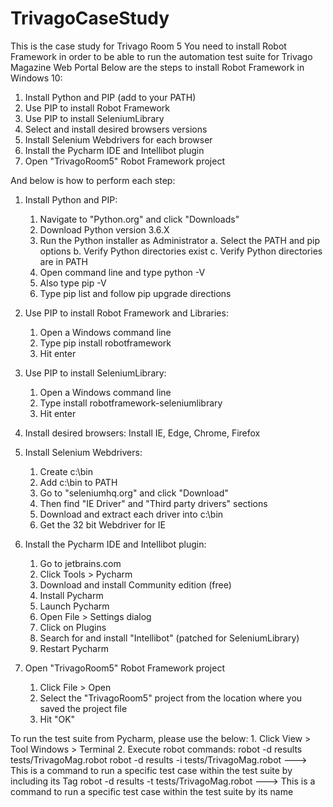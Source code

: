 # TrivagoCaseStudy
This is the case study for Trivago Room 5
You need to install Robot Framework in order to be able to run the automation test suite for Trivago Magazine Web Portal
Below are the steps to install Robot Framework in Windows 10:
 1. Install Python and PIP (add to your PATH)
 2. Use PIP to install Robot Framework
 3. Use PIP to install SeleniumLibrary
 4. Select and install desired browsers versions
 5. Install Selenium Webdrivers for each browser
 6. Install the Pycharm IDE and Intellibot plugin
 7. Open "TrivagoRoom5" Robot Framework project
 
 And below is how to perform each step:
1. Install Python and PIP:
	1. Navigate to "Python.org" and click "Downloads"
	2. Download Python version 3.6.X
	3. Run the Python installer as Administrator
          a. Select the PATH and pip options
          b. Verify Python directories exist
          c. Verify Python directories are in PATH
	4. Open command line and type python -V
	5. Also type pip -V
	6. Type pip list and follow pip upgrade directions
      
2. Use PIP to install Robot Framework and Libraries:
	1. Open a Windows command line
	2. Type pip install robotframework
	3. Hit enter
	
	
3. Use PIP to install SeleniumLibrary:
	1. Open a Windows command line
	2. Type install robotframework-seleniumlibrary
	3. Hit enter
      
4. Install desired browsers:
	Install IE, Edge, Chrome, Firefox
		
5. Install Selenium Webdrivers:
	1. Create c:\bin
	2. Add c:\bin to PATH
	3. Go to "seleniumhq.org" and click "Download"
	4. Then find "IE Driver" and "Third party drivers" sections
	5. Download and extract each driver into c:\bin
	6. Get the 32 bit Webdriver for IE
	
6. Install the Pycharm IDE and Intellibot plugin:
	1. Go to jetbrains.com
	2. Click Tools > Pycharm
	3. Download and install Community edition (free)
	4. Install Pycharm
	5. Launch Pycharm
	6. Open File > Settings dialog
	7. Click on Plugins
	8. Search for and install "Intellibot" (patched for SeleniumLibrary)
	9. Restart Pycharm
	
7. Open "TrivagoRoom5" Robot Framework project
	1. Click File > Open
	2. Select the "TrivagoRoom5" project from the location where you saved the project file
	3. Hit "OK"
	
To run the test suite from Pycharm, please use the below:
	1. Click View > Tool Windows > Terminal 
	2. Execute robot commands:
	robot -d results tests/TrivagoMag.robot
	robot -d results -i<test tag> tests/TrivagoMag.robot ---> This is a command to run a specific test case within the test 		suite by including its Tag
	robot -d results -t<test case name> tests/TrivagoMag.robot ---> This is a command to run a specific test case within the 		test suite by its name
